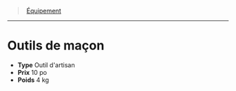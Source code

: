﻿---
!Equipment
Type: Outil d'artisan
Price: 10 po
Weight: 4 kg
Id: equipment_hd.md#outils-de-maçon
ParentLink: equipment_hd.md#Équipement
Name: Outils de maçon
ParentName: Équipement
NameLevel: 1
---
> [Équipement](hd_equipment.md)

---

# Outils de maçon

- **Type** Outil d'artisan
- **Prix** 10 po
- **Poids** 4 kg

